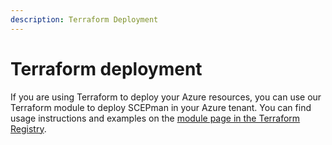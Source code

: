 ```yaml
---
description: Terraform Deployment
---
```


# Terraform deployment

If you are using Terraform to deploy your Azure resources, you can use our Terraform module to deploy SCEPman in your Azure tenant. You can find usage instructions and examples on the [module page in the Terraform Registry](https://registry.terraform.io/modules/glueckkanja-gab/scepman/azurerm/latest).